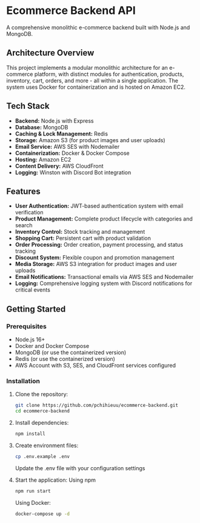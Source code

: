 # Ecommerce Backend API

A comprehensive monolithic e-commerce backend built with Node.js and MongoDB.

## Architecture Overview

This project implements a modular monolithic architecture for an e-commerce platform, with distinct modules for authentication, products, inventory, cart, orders, and more - all within a single application. The system uses Docker for containerization and is hosted on Amazon EC2.

## Tech Stack

- **Backend:** Node.js with Express
- **Database:** MongoDB
- **Caching & Lock Management:** Redis
- **Storage:** Amazon S3 (for product images and user uploads)
- **Email Service:** AWS SES with Nodemailer
- **Containerization:** Docker & Docker Compose
- **Hosting:** Amazon EC2
- **Content Delivery:** AWS CloudFront
- **Logging:** Winston with Discord Bot integration

## Features

- **User Authentication:** JWT-based authentication system with email verification
- **Product Management:** Complete product lifecycle with categories and search
- **Inventory Control:** Stock tracking and management
- **Shopping Cart:** Persistent cart with product validation
- **Order Processing:** Order creation, payment processing, and status tracking
- **Discount System:** Flexible coupon and promotion management
- **Media Storage:** AWS S3 integration for product images and user uploads
- **Email Notifications:** Transactional emails via AWS SES and Nodemailer
- **Logging:** Comprehensive logging system with Discord notifications for critical events

## Getting Started

### Prerequisites

- Node.js 16+
- Docker and Docker Compose
- MongoDB (or use the containerized version)
- Redis (or use the containerized version)
- AWS Account with S3, SES, and CloudFront services configured

### Installation

1. Clone the repository:
   ```bash
   git clone https://github.com/pchihieuu/ecommerce-backend.git
   cd ecommerce-backend
2. Install dependencies:
   ```bash
   npm install
3. Create environment files:
   ```bash
   cp .env.example .env
   ```
    Update the .env file with your configuration settings
  
4. Start the application: Using npm
    ```bash
    npm run start
    ```
    Using Docker:
    ```bash
    docker-compose up -d
    ```
